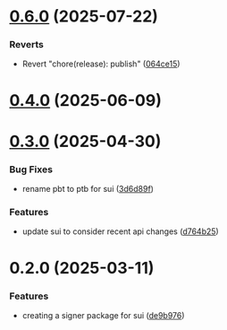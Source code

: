 # [0.6.0](https://github.com/arlert-armin/rango-client/compare/signer-sui@0.5.0...signer-sui@0.6.0) (2025-07-22)


### Reverts

* Revert "chore(release): publish" ([064ce15](https://github.com/arlert-armin/rango-client/commit/064ce157a2f819856f647f83aeb1c0410542e8d7))



# [0.4.0](https://github.com/rango-exchange/rango-client/compare/signer-sui@0.3.0...signer-sui@0.4.0) (2025-06-09)



# [0.3.0](https://github.com/rango-exchange/rango-client/compare/signer-sui@0.2.0...signer-sui@0.3.0) (2025-04-30)


### Bug Fixes

* rename pbt to ptb for sui ([3d6d89f](https://github.com/rango-exchange/rango-client/commit/3d6d89f2265766607a15d61e0df92643fb33072b))


### Features

* update sui to consider recent api changes ([d764b25](https://github.com/rango-exchange/rango-client/commit/d764b2501df9bb295f63cdbc0b05acd4a3abb4b9))



# 0.2.0 (2025-03-11)


### Features

* creating a signer package for sui ([de9b976](https://github.com/rango-exchange/rango-client/commit/de9b9764a7474e3ee446da5d28da35c209997580))



